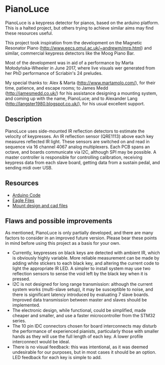 # PianoLuce

PianoLuce is a keypress detector for pianos, based on the arduino platform. This is a halted project, but others trying to achieve
similar aims may find these resources useful.

This project took inspiration from the development on the Magnetic Resonator Piano (http://www.eecs.qmul.ac.uk/~andrewm/mrp.html) and similar, commercial keypress detectors like the Moog Piano Bar.

Most of the development was in aid of a performance by Marta Mołodyńska-Wheeler in June 2017, where live visuals wer generated from her PhD performance of Scriabin's 24 preludes.

My special thanks to: Alex & Marta (http://www.martamolo.com/), for their time, patience, and escape rooms; to James Medd (http://jamesmedd.co.uk/) for his assistance designing a mounting system, and coming up with the name, PianoLuce; and to Alexander Lang (http://langster1980.blogspot.co.uk/), for his usual excellent support.


## Description

PianoLuce uses side-mounted IR reflection detectors to estimate the velocity of keypresses. An IR reflection sensor (QRE1113) above each key measures reflected IR light. These sensors are switched on and read in sequence via 16 channel 4067 analog multiplexers. Each PCB spans an octave, and boards communicate via I2C, although SPI may be possible. A master controller is responsible for controlling calibration, receiving keypress data from each slave board, getting data from a sustain pedal, and sending midi over USB.

## Resources
- [Arduino Code](https://github.com/ChrisBall/PianoLuce/tree/master/Arduino)
- [Eagle Files](https://github.com/ChrisBall/PianoLuce/tree/master/Eagle)
- [Mount design and cad files](https://github.com/ChrisBall/PianoLuce/tree/master/SVG)

## Flaws and possible improvements

As mentioned, PianoLuce is only partially developed, and there are many factors to consider in an improved future version. Please bear these points in mind before using this project as a basis for your own.
- Currently, keypresses on black keys are detected with ambient IR, which is obviously highly variable. More reliable measurement can be made by adding white stickers to each black key, and altering the current code to light the appropriate IR LED. A simpler to install system may use two reflection sensors to sense the void left by the black key when it is pressed.
- I2C is not designed for long range transmission: although the current system works (multi-slave setup), it may be susceptible to noise, and there is significant latency introduced by evaluating 7 slave boards. Improved data transmission between master and slaves should be implemented.
- The electronic design, while functional, could be simplified, made cheaper and smaller, and use a faster microcontroller from the STM32 series.
- The 10 pin IDC connectors chosen for board interconnects may disturb the performance of experienced pianists, particularly those with smaller hands as they will use the full length of each key. A lower profile interconnect would be ideal.
- There is no visual feedback: this was intentional, as it was deemed undesirable for our purposes, but in most cases it should be an option. LED feedback for each key is simple to add.
